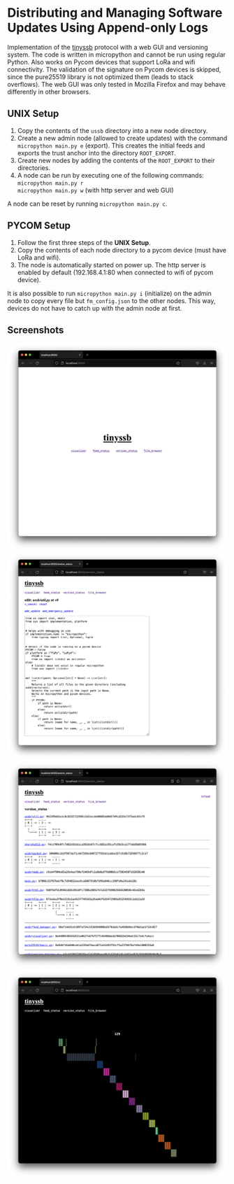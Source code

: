 # Distributing and Managing Software Updates Using Append-only Logs
Implementation of the [tinyssb](https://github.com/tschudin/tinyssb) protocol
with a web GUI and versioning system. The code is written in micropython
and cannot be run using regular Python. Also works on Pycom devices that support
LoRa and wifi connectivity. The validation of the signature on Pycom devices is
skipped, since the pure25519 library is not optimized them (leads to stack overflows).
The web GUI was only tested in Mozilla Firefox and may behave differently in other
browsers.

## UNIX Setup
1. Copy the contents of the `ussb` directory into a new node directory.
2. Create a new admin node (allowed to create updates) with the command
`micropython main.py e` (export). This creates the initial feeds and exports
the trust anchor into the directory `ROOT_EXPORT`.
3. Create new nodes by adding the contents of the `ROOT_EXPORT` to their directories.
4. A node can be run by executing one of the following commands:  
`micropython main.py r`  
`micropython main.py w` (with http server and web GUI)

A node can be reset by running `micropython main.py c`.

## PYCOM Setup
1. Follow the first three steps of the **UNIX Setup**.
2. Copy the contents of each node directory to a pycom device (must have LoRa and wifi).
3. The node is automatically started on power up. The http server is enabled by default
(192.168.4.1:80 when connected to wifi of pycom device).

It is also possible to run `micropython main.py i` (initialize) on the admin node
to copy every file but `fm_config.json` to the other nodes. This way, devices
do not have to catch up with the admin node at first.

## Screenshots
![index](screenshots/index.png)
![editor](screenshots/editor.png)
![versions](screenshots/versions.png)
![visualizer](screenshots/visualizer.png)
